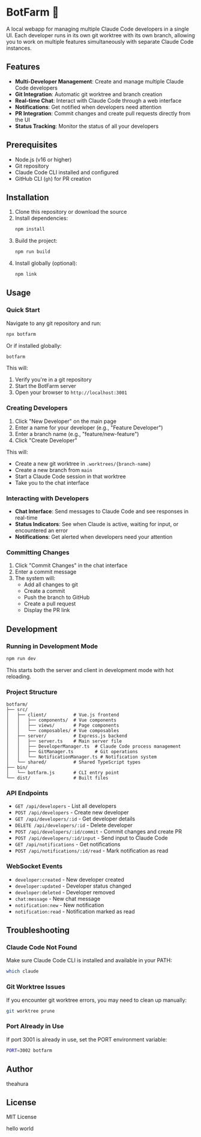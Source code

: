 # BotFarm 🤖

A local webapp for managing multiple Claude Code developers in a single UI. Each developer runs in its own git worktree with its own branch, allowing you to work on multiple features simultaneously with separate Claude Code instances.

## Features

- **Multi-Developer Management**: Create and manage multiple Claude Code developers
- **Git Integration**: Automatic git worktree and branch creation
- **Real-time Chat**: Interact with Claude Code through a web interface
- **Notifications**: Get notified when developers need attention
- **PR Integration**: Commit changes and create pull requests directly from the UI
- **Status Tracking**: Monitor the status of all your developers

## Prerequisites

- Node.js (v16 or higher)
- Git repository
- Claude Code CLI installed and configured
- GitHub CLI (`gh`) for PR creation

## Installation

1. Clone this repository or download the source
2. Install dependencies:
   ```bash
   npm install
   ```
3. Build the project:
   ```bash
   npm run build
   ```
4. Install globally (optional):
   ```bash
   npm link
   ```

## Usage

### Quick Start

Navigate to any git repository and run:

```bash
npx botfarm
```

Or if installed globally:

```bash
botfarm
```

This will:
1. Verify you're in a git repository
2. Start the BotFarm server
3. Open your browser to `http://localhost:3001`

### Creating Developers

1. Click "New Developer" on the main page
2. Enter a name for your developer (e.g., "Feature Developer")
3. Enter a branch name (e.g., "feature/new-feature")
4. Click "Create Developer"

This will:
- Create a new git worktree in `.worktrees/{branch-name}`
- Create a new branch from `main`
- Start a Claude Code session in that worktree
- Take you to the chat interface

### Interacting with Developers

- **Chat Interface**: Send messages to Claude Code and see responses in real-time
- **Status Indicators**: See when Claude is active, waiting for input, or encountered an error
- **Notifications**: Get alerted when developers need your attention

### Committing Changes

1. Click "Commit Changes" in the chat interface
2. Enter a commit message
3. The system will:
   - Add all changes to git
   - Create a commit
   - Push the branch to GitHub
   - Create a pull request
   - Display the PR link

## Development

### Running in Development Mode

```bash
npm run dev
```

This starts both the server and client in development mode with hot reloading.

### Project Structure

```
botfarm/
├── src/
│   ├── client/          # Vue.js frontend
│   │   ├── components/  # Vue components
│   │   ├── views/       # Page components
│   │   └── composables/ # Vue composables
│   ├── server/          # Express.js backend
│   │   ├── server.ts    # Main server file
│   │   ├── DeveloperManager.ts  # Claude Code process management
│   │   ├── GitManager.ts        # Git operations
│   │   └── NotificationManager.ts # Notification system
│   └── shared/          # Shared TypeScript types
├── bin/
│   └── botfarm.js       # CLI entry point
└── dist/                # Built files
```

### API Endpoints

- `GET /api/developers` - List all developers
- `POST /api/developers` - Create new developer
- `GET /api/developers/:id` - Get developer details
- `DELETE /api/developers/:id` - Delete developer
- `POST /api/developers/:id/commit` - Commit changes and create PR
- `POST /api/developers/:id/input` - Send input to Claude Code
- `GET /api/notifications` - Get notifications
- `POST /api/notifications/:id/read` - Mark notification as read

### WebSocket Events

- `developer:created` - New developer created
- `developer:updated` - Developer status changed
- `developer:deleted` - Developer removed
- `chat:message` - New chat message
- `notification:new` - New notification
- `notification:read` - Notification marked as read

## Troubleshooting

### Claude Code Not Found
Make sure Claude Code CLI is installed and available in your PATH:
```bash
which claude
```

### Git Worktree Issues
If you encounter git worktree errors, you may need to clean up manually:
```bash
git worktree prune
```

### Port Already in Use
If port 3001 is already in use, set the PORT environment variable:
```bash
PORT=3002 botfarm
```

## Author

theahura

## License

MIT License

hello world
